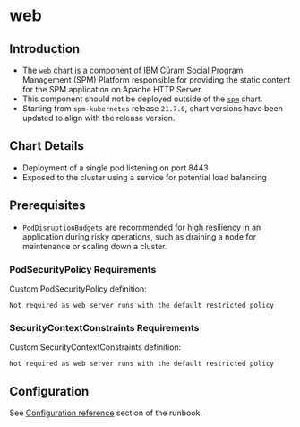# web

## Introduction

* The `web` chart is a component of IBM Cúram Social Program Management (SPM) Platform responsible for providing the static content for the SPM application on Apache HTTP Server.
* This component should not be deployed outside of the [`spm`](../spm) chart.
* Starting from `spm-kubernetes` release `21.7.0`, chart versions have been updated to align with the release version.

## Chart Details

* Deployment of a single pod listening on port 8443
* Exposed to the cluster using a service for potential load balancing

## Prerequisites

* [`PodDisruptionBudgets`](https://kubernetes.io/docs/tasks/run-application/configure-pdb/) are recommended for high resiliency in an application during risky operations, such as draining a node for maintenance or scaling down a cluster.

### PodSecurityPolicy Requirements

Custom PodSecurityPolicy definition:

```
Not required as web server runs with the default restricted policy
```

### SecurityContextConstraints Requirements

Custom SecurityContextConstraints definition:

```
Not required as web server runs with the default restricted policy
```

## Configuration

See [Configuration reference](https://ibm.github.io/spm-kubernetes/deployment/config-reference) section of the runbook.
